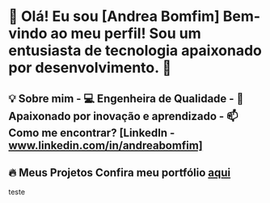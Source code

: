 # 👋 Olá! Eu sou [Andrea Bomfim]   Bem-vindo ao meu perfil! Sou um entusiasta de tecnologia apaixonado por desenvolvimento. 🚀  

## 💡 Sobre mim   - 💻 Engenheira de Qualidade  - 🎯 Apaixonado por inovação e aprendizado  - 📫 Como me encontrar? [LinkedIn - www.linkedin.com/in/andreabomfim]

## 🔥 Meus Projetos   Confira meu portfólio [aqui](https://meuportifolio.com)  

 teste
